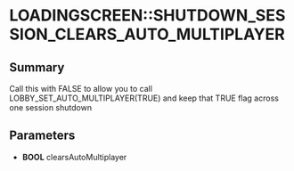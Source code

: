 # LOADINGSCREEN::SHUTDOWN_SESSION_CLEARS_AUTO_MULTIPLAYER

## Summary
Call this with FALSE to allow you to call LOBBY_SET_AUTO_MULTIPLAYER(TRUE) and keep that TRUE flag across one session shutdown

## Parameters
* **BOOL** clearsAutoMultiplayer